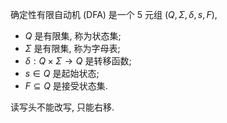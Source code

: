 确定性有限自动机 (DFA) 是一个 5 元组 $(Q,\Sigma,\delta,s,F)$, 
- $Q$ 是有限集, 称为状态集;
- $\Sigma$ 是有限集, 称为字母表;
- $\delta:Q\times\Sigma\to Q$ 是转移函数;
- $s\in Q$ 是起始状态;
- $F\subseteq Q$ 是接受状态集. 

读写头不能改写, 只能右移. 